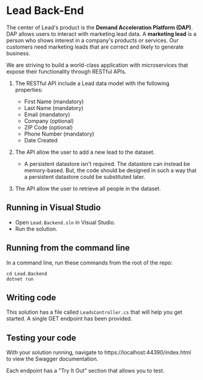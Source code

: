 # Lead Back-End
The center of Lead's product is the __Demand Acceleration Platform (DAP)__. DAP allows users to interact with marketing lead data. A __marketing lead__ is a person who shows interest in a company's products or services. Our customers need marketing leads that are correct and likely to generate business. 

We are striving to build a world-class application with microservices that expose their functionality through RESTful APIs. 

1. The RESTful API include a Lead data model with the following properties:
    * First Name (mandatory)
    * Last Name (mandatory)
    * Email (mandatory)
    * Company (optional)
    * ZIP Code (optional)
    * Phone Number (mandatory)
    * Date Created

2. The API allow the user to add a new lead to the dataset.
    * A persistent datastore isn't required. The datastore can instead be memory-based. But, the code should be designed in such a way that a persistent datastore could be substituted later.
3. The API allow the user to retrieve all people in the dataset.

## Running in Visual Studio
* Open `Lead.Backend.sln` in Visual Studio.
* Run the solution.

## Running from the command line
In a command line, run these commands from the root of the repo:
```
cd Lead.Backend
dotnet run
```

## Writing code
This solution has a file called `LeadsController.cs` that will help you get started. A single GET endpoint has been provided. 

## Testing your code
With your solution running, navigate to https://localhost:44390/index.html to view the Swagger documentation.

Each endpoint has a "Try It Out" section that allows you to test.